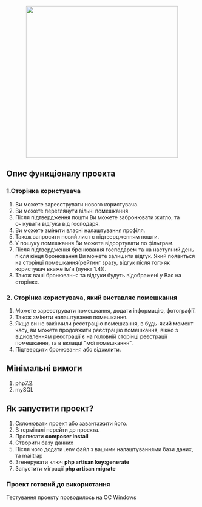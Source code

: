 <p align="center"><a href="https://laravel.com" target="_blank"><img src="https://raw.githubusercontent.com/laravel/art/master/logo-lockup/5%20SVG/2%20CMYK/1%20Full%20Color/laravel-logolockup-cmyk-red.svg" width="400"></a></p>



## Опис функціоналу проекта

### 1.Сторінка користувача 

1) Ви можете зареєструвати нового користувача.
2) Ви можете переглянути вільні помешкання.
3) Після підтвердження пошти Ви можете забронювати житло, та очікувати відгука від господаря.
4) Ви можете змінити власні налаштування профіля.
5) Також запросити новий лист с підтвердженням пошти.
6) У пошуку помешкання Ви можете відсортувати по фільтрам.
7) Після підтвердження бронювання господарем та на наступний день після кінця бронювання Ви можете залишити відгук. Який появиться на сторінці помешкання(рейтинг зразу, відгук після того як користувач вкаже ім'я (пункт 1.4)).
8) Також ваші бронювання та відгуки будуть відображені у Вас на сторінке. 

### 2. Сторінка користувача, який виставляє помешкання

1) Можете зареєструвати помешкання, додати інформацію, фотографії.
2) Також змінити налаштування помешкання.
3) Якщо ви не закінчили реєстрацію помешкання, в будь-який момент часу, ви можете продовжити реєстрацію помешкання, вікно з відновленням реєстрації є на головній сторінці реєстрації помешкання, та в вкладці "мої помешкання".
4) Підтвердити бронювання або відхилити.

## Мінімальні вимоги
1) php7.2.
2) mySQL

## Як запустити проект? 

1) Склонювати проект або завантажити його.
2) В терміналі перейти до проекта.
3) Прописати <b>composer install</b>
4) Створити базу данних
5) Після чого додати .env файл з вашими налаштуваннями бази даних, та mailtrap
6) Згенерувати ключ <b>php artisan key:generate</b>
7) Запустити міграції <b>php artisan migrate</b>

### Проект готовий до використання
Тестування проекту проводилось на ОС Windows
